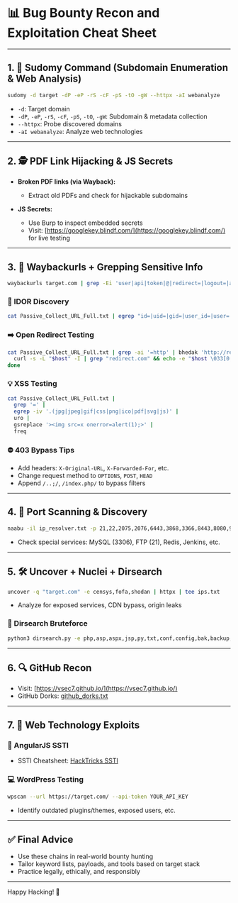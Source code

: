 # 📊 Bug Bounty Recon and Exploitation Cheat Sheet

---

## 1. 🔎 Sudomy Command (Subdomain Enumeration & Web Analysis)

```bash
sudomy -d target -dP -eP -rS -cF -pS -tO -gW --httpx -aI webanalyze
```

* `-d`: Target domain
* `-dP`, `-eP`, `-rS`, `-cF`, `-pS`, `-tO`, `-gW`: Subdomain & metadata collection
* `--httpx`: Probe discovered domains
* `-aI webanalyze`: Analyze web technologies

---

## 2. 🕵️ PDF Link Hijacking & JS Secrets

* **Broken PDF links (via Wayback):**

  * Extract old PDFs and check for hijackable subdomains
* **JS Secrets:**

  * Use Burp to inspect embedded secrets
  * Visit: [https://googlekey.blindf.com/](https://googlekey.blindf.com/) for live testing

---

## 3. 📂 Waybackurls + Grepping Sensitive Info

```bash
waybackurls target.com | grep -Ei 'user|api|token|@|redirect=|logout=|admin|info|number|address|firstname|lastname'
```

### 🧬 IDOR Discovery

```bash
cat Passive_Collect_URL_Full.txt | egrep "id=|uid=|gid=|user_id=|user=|account=|order=|doc=|file=|email=|edit=|report="
```

### ➡️ Open Redirect Testing

```bash
cat Passive_Collect_URL_Full.txt | grep -ai '=http' | bhedak 'http://redirect.com' | while read host; do
  curl -s -L "$host" -I | grep "redirect.com" && echo -e "$host \033[0;31mVulnerable\n";
done
```

### 💡 XSS Testing

```bash
cat Passive_Collect_URL_Full.txt |
  grep '=' |
  egrep -iv '.(jpg|jpeg|gif|css|png|ico|pdf|svg|js)' |
  uro |
  gsreplace '><img src=x onerror=alert(1);>' |
  freq
```

### ⛔ 403 Bypass Tips

* Add headers: `X-Original-URL`, `X-Forwarded-For`, etc.
* Change request method to `OPTIONS`, `POST`, `HEAD`
* Append `/..;/`, `/index.php/` to bypass filters

---

## 4. 🛁 Port Scanning & Discovery

```bash
naabu -il ip_resolver.txt -p 21,22,2075,2076,6443,3868,3366,8443,8080,9443,9091,3000,8000,5900,8081,6000,10000,8181,3306,5000,4000,8888,5432,15672,9999,161,4044,7077,4040,9000,8089,443,7447,7080,8880,8983,5673,7443,19000,19080 | tee bbcportscan.txt
```

* Check special services: MySQL (3306), FTP (21), Redis, Jenkins, etc.

---

## 5. 🛠️ Uncover + Nuclei + Dirsearch

```bash
uncover -q "target.com" -e censys,fofa,shodan | httpx | tee ips.txt
```

* Analyze for exposed services, CDN bypass, origin leaks

### 📁 Dirsearch Bruteforce

```bash
python3 dirsearch.py -e php,asp,aspx,jsp,py,txt,conf,config,bak,backup,swp,old,db,sql,zip,tar.gz,rb,cache,cgi,csv,html,inc,jar,js,json,log,rar,wadl,bkp,bz2 -u https://ruba.com -r -b --json-report=dirsearch.json
```

---

## 6. 🔍 GitHub Recon

* Visit: [https://vsec7.github.io/](https://vsec7.github.io/)
* GitHub Dorks: [github\_dorks.txt](https://raw.githubusercontent.com/7srambo/bugbounty/main/github_dorks.txt)

---

## 7. 🧪 Web Technology Exploits

### 🤖 AngularJS SSTI

* SSTI Cheatsheet: [HackTricks SSTI](https://book.hacktricks.xyz/pentesting-web/ssti-server-side-template-injection)

### 💻 WordPress Testing

```bash
wpscan --url https://target.com/ --api-token YOUR_API_KEY
```

* Identify outdated plugins/themes, exposed users, etc.

---

## ✅ Final Advice

* Use these chains in real-world bounty hunting
* Tailor keyword lists, payloads, and tools based on target stack
* Practice legally, ethically, and responsibly

---

Happy Hacking! 🚀

